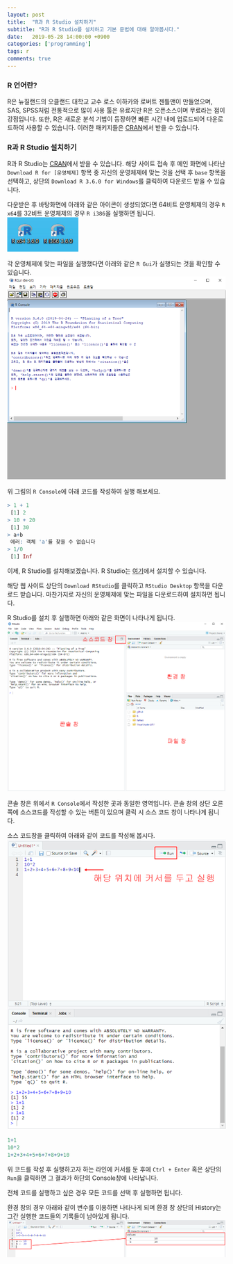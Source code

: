 ```yaml
---
layout: post
title:  "R과 R Studio 설치하기"
subtitle: "R과 R Studio를 설치하고 기본 문법에 대해 알아봅시다."
date:   2019-05-28 14:00:00 +0900
categories: ['programming']
tags: r
comments: true
---
```


### R 언어란?
R은 뉴질랜드의 오클랜드 대학교 교수 로스 이하카와 로버트 젠틀맨이 만들었으며, SAS, SPSS처럼 전통적으로 많이 사용 툴은 유료지만 R은 오픈소스이며 무료라는 점이 강점입니다.
또한, R은 새로운 분석 기법이 등장하면 빠른 시간 내에 업로드되어 다운로드하여 사용할 수 있습니다. 이러한 패키지들은 [CRAN](https://cran.r-project.org/)에서 받을 수 있습니다.

### R과 R Studio 설치하기
R과 R Studio는 [CRAN](https://cran.r-project.org/)에서 받을 수 있습니다. 해당 사이트 접속 후 메인 화면에 나타난 `Download R for [운영체제]` 항목 중 자신의 운영체제에 맞는 것을 선택 후 `base` 항목을 선택하고, 상단의 `Download R 3.6.0 for Windows`를 클릭하여 다운로드 받을 수 있습니다.

다운받은 후 바탕화면에 아래와 같은 아이콘이 생성되었다면 64비트 운영체제의 경우 `R x64`를 32비트 운영체제의 경우 `R i386`을 실행하면 됩니다.
![r_icon](/img/r/basic/r_icon.png)

각 운영체제에 맞는 파일을 실행했다면 아래와 같은 `R Gui`가 실행되는 것을 확인할 수 있습니다.
![r_gui](/img/r/basic/r_gui.png)

위 그림의 `R Console`에 아래 코드를 작성하여 실행 해보세요.

```r
> 1 + 1
 [1] 2
> 10 + 20
 [1] 30
> a+b
 에러: 객체 'a'를 찾을 수 없습니다
> 1/0
 [1] Inf
```

이제, R Studio를 설치해보겠습니다. R Studio는 [여기](https://www.rstudio.com/)에서 설치할 수 있습니다.

해당 웹 사이트 상단의 `Download RStudio`를 클릭하고 `RStudio Desktop` 항목을 다운로드 받습니다. 마찬가지로 자신의 운영체제에 맞는 파일을 다운로드하여 설치하면 됩니다.

R Studio를 설치 후 실행하면 아래와 같은 화면이 나타나게 됩니다.
![r_studio](/img/r/basic/r_studio.png)

콘솔 창은 위에서 `R Console`에서 작성한 곳과 동일한 영역입니다.
콘솔 창의 상단 오른쪽에 소스코드를 작성할 수 있는 버튼이 있으며 클릭 시 소스 코드 창이 나타나게 됩니다.

소스 코드창을 클릭하여 아래와 같이 코드를 작성해 봅시다.
![r_studio_source.png](/img/r/basic/r_studio_source.png)

```r
1+1
10*2
1+2+3+4+5+6+7+8+9+10
```

위 코드를 작성 후 실행하고자 하는 라인에 커서를 둔 후에 `Ctrl + Enter` 혹은 상단의 `Run`을 클릭하면 그 결과가 하단의 Console창에 나타납니다.

전체 코드를 실행하고 싶은 경우 모든 코드를 선택 후 실행하면 됩니다.

환경 창의 경우 아래와 같이 변수를 이용하면 나타나게 되며 환경 창 상단의 History는 그간 실행한 코드들의 기록들이 남아있게 됩니다.
![r_env](/img/r/basic/r_env.png)


